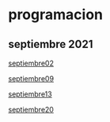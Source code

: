 # programacion

## septiembre 2021 

[septiembre02](septiembre2021/septiembre02.md)

[septiembre09](septiembre2021/septiembre09.md)

[septiembre13](septiembre2021/septiembre13.md)

[septiembre20](septiembre2021/septiembre20.md)
